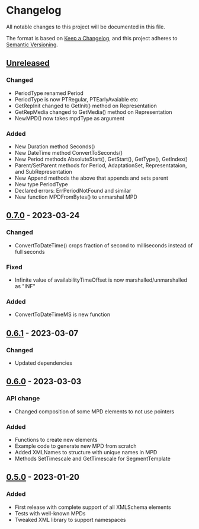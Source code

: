 # Changelog

All notable changes to this project will be documented in this file.

The format is based on [Keep a Changelog](https://keepachangelog.com/en/1.0.0/),
and this project adheres to [Semantic Versioning](https://semver.org/spec/v2.0.0.html).

## [Unreleased]

### Changed

- PeriodType renamed Period
- PeriodType is now PTRegular, PTEarlyAvaiable etc
- GetRepInit changed to GetInit() method on Representation
- GetRepMedia changed to GetMedia() method on Representation
- NewMPD() now takes mpdType as argument

### Added

- New Duration method Seconds()
- New DateTime method ConvertToSeconds()
- New Period methods AbsoluteStart(), GetStart(), GetType(), GetIndex()
- Parent/SetParent methods for Period, AdaptationSet, Representataion, and SubRepresentation
- New Append methods the above that appends and sets parent
- New type PeriodType
- Declared errors: ErrPeriodNotFound and similar
- New function MPDFromBytes() to unmarshal MPD

## [0.7.0] - 2023-03-24

### Changed

- ConvertToDateTime() crops fraction of second to milliseconds instead of full seconds

### Fixed

- Infinite value of availabilityTimeOffset is now marshalled/unmarshalled as "INF"

### Added

- ConvertToDateTimeMS is new function

## [0.6.1] - 2023-03-07

### Changed

- Updated dependencies

## [0.6.0] - 2023-03-03

### API change

- Changed composition of some MPD elements to not use pointers

### Added

- Functions to create new elements
- Example code to generate new MPD from scratch
- Added XMLNames to structure with unique names in MPD
- Methods SetTimescale and GetTimescale for SegmentTemplate

## [0.5.0] - 2023-01-20

### Added

- First release with complete support of all XMLSchema elements
- Tests with well-known MPDs
- Tweaked XML library to support namespaces

[Unreleased]: https://github.com/Eyevinn/dash-mpd/compare/v0.7.0...HEAD
[0.7.0]: https://github.com/Eyevinn/dash-mpd/compare/v0.6.1...v0.7.0
[0.6.1]: https://github.com/Eyevinn/dash-mpd/compare/v0.6.0...v0.6.1
[0.6.0]: https://github.com/Eyevinn/dash-mpd/compare/v0.5.0...v0.6.0
[0.5.0]: https://github.com/Eyevinn/dash-mpd/releases/tag/v0.5.0
